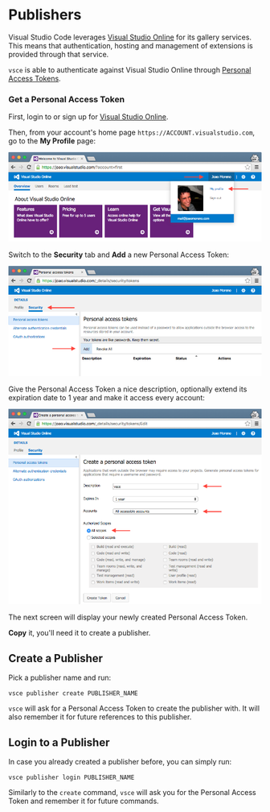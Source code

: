 # Publishers

Visual Studio Code leverages
[Visual Studio Online](https://www.visualstudio.com/products/what-is-visual-studio-online-vs)
for its gallery services. This means that authentication, hosting and
management of extensions is provided through that service.

`vsce` is able to authenticate against Visual Studio Online through
[Personal Access Tokens](https://www.visualstudio.com/en-us/news/2015-jul-7-vso.aspx).

### Get a Personal Access Token

First, login to or sign up for
[Visual Studio Online](https://www.visualstudio.com/en-us/get-started/setup/sign-up-for-visual-studio-online).

Then, from your account's home page `https://ACCOUNT.visualstudio.com`, go to
the **My Profile** page:

![1](images/publishers1.png)

Switch to the **Security** tab and **Add** a new Personal Access Token:

![2](images/publishers2.png)

Give the Personal Access Token a nice description, optionally extend its 
expiration date to 1 year and make it access every account:

![3](images/publishers3.png)

The next screen will display your newly created Personal Access Token.

**Copy** it, you'll need it to create a publisher.

## Create a Publisher

Pick a publisher name and run:

```
vsce publisher create PUBLISHER_NAME
```

`vsce` will ask for a Personal Access Token to create the publisher with. It will
also remember it for future references to this publisher.

## Login to a Publisher

In case you already created a publisher before, you can simply run:

```
vsce publisher login PUBLISHER_NAME
```

Similarly to the `create` command, `vsce` will ask you for the Personal Access Token
and remember it for future commands.